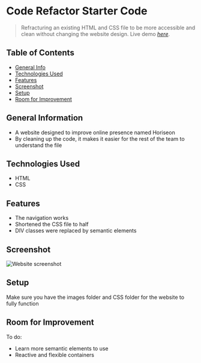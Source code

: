 # Code Refactor Starter Code
> Refracturing an existing HTML and CSS file to be more accessible and clean without changing the website design.
> Live demo [_here_](https://anukazan.github.io/urban-octo-telegram/). 

## Table of Contents
* [General Info](#general-information)
* [Technologies Used](#technologies-used)
* [Features](#features)
* [Screenshot](#screenshot)
* [Setup](#setup)
* [Room for Improvement](#room-for-improvement)



## General Information
- A website designed to improve online presence named Horiseon
- By cleaning up the code, it makes it easier for the rest of the team to understand the file 


## Technologies Used
- HTML
- CSS


## Features
- The navigation works
- Shortened the CSS file to half
- DIV classes were replaced by semantic elements


## Screenshot
![Website screenshot](../assets/images/screenshot.png?raw=true)


## Setup
Make sure you have the images folder and CSS folder for the website to fully function

## Room for Improvement
To do:
- Learn more semantic elements to use
- Reactive and flexible containers


